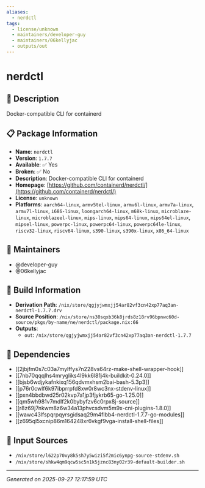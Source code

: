 ```yaml
---
aliases:
  - nerdctl
tags:
  - license/unknown
  - maintainers/developer-guy
  - maintainers/06kellyjac
  - outputs/out
---
```


# nerdctl

## 📝 Description

Docker-compatible CLI for containerd

## 📋 Package Information

- **Name**: `nerdctl`
- **Version**: `1.7.7`
- **Available**: ✅ Yes
- **Broken**: ✅ No
- **Description**: Docker-compatible CLI for containerd
- **Homepage**: [https://github.com/containerd/nerdctl/](https://github.com/containerd/nerdctl/)
- **License**: `unknown`
- **Platforms**: `aarch64-linux`, `armv5tel-linux`, `armv6l-linux`, `armv7a-linux`, `armv7l-linux`, `i686-linux`, `loongarch64-linux`, `m68k-linux`, `microblaze-linux`, `microblazeel-linux`, `mips-linux`, `mips64-linux`, `mips64el-linux`, `mipsel-linux`, `powerpc-linux`, `powerpc64-linux`, `powerpc64le-linux`, `riscv32-linux`, `riscv64-linux`, `s390-linux`, `s390x-linux`, `x86_64-linux`
## 👥 Maintainers

- @developer-guy
- @06kellyjac


## 🔧 Build Information

- **Derivation Path**: `/nix/store/qgjyjwmxjj54ar82vf3cn42xp77aq3an-nerdctl-1.7.7.drv`
- **Source Position**: `/nix/store/ns30sqxb36k8jrds8z18rv96bpnwc60d-source/pkgs/by-name/ne/nerdctl/package.nix:66`
- **Outputs**:
  - `out`:  `/nix/store/qgjyjwmxjj54ar82vf3cn42xp77aq3an-nerdctl-1.7.7`

## 🔗 Dependencies

- [[2jbjfm0s7c03a7mylffys7n228vs64rz-make-shell-wrapper-hook]]
- [[7nb70qqqlhs4mrygliks4l9kk6l81j4k-buildkit-0.24.0]]
- [[bjsb6wdjykafnkixq156qdvmxhsm2bai-bash-5.3p3]]
- [[p76r0cwlf6k97ibprrpfd8xw0r8wc3nx-stdenv-linux]]
- [[pxn4bbdbwd25r02kvp7a1jp3fjykrb65-go-1.25.0]]
- [[qm5wh981v7mdlf2k0bybyfzv6c0rpx8j-source]]
- [[r8z69j7nkwm8z6w34a13phvcsdvm5m9x-cni-plugins-1.8.0]]
- [[wawc43lfspqrpqyrsgidsaq29m4flbb4-nerdctl-1.7.7-go-modules]]
- [[z695ql5xcnip86m164248xr6vkgf9vga-install-shell-files]]

## 📁 Input Sources

- `/nix/store/l622p70vy8k5sh7y5wizi5f2mic6ynpg-source-stdenv.sh`
- `/nix/store/shkw4qm9qcw5sc5n1k5jznc83ny02r39-default-builder.sh`

---
*Generated on 2025-09-27 12:17:59 UTC*
